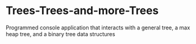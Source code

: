 # Trees-Trees-and-more-Trees
Programmed console application that interacts with a general tree, a max heap tree, and a binary tree data structures 
